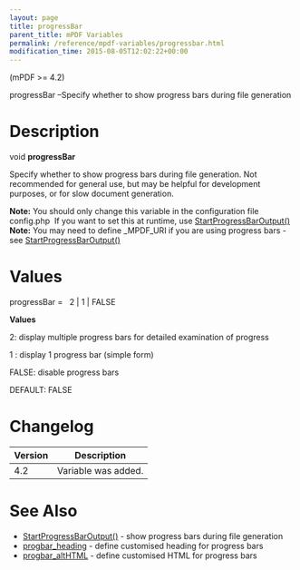 ```yaml
---
layout: page
title: progressBar
parent_title: mPDF Variables
permalink: /reference/mpdf-variables/progressbar.html
modification_time: 2015-08-05T12:02:22+00:00
---
```


<p>(mPDF &gt;= 4.2)</p>
<p>progressBar –Specify whether to show progress bars during file generation</p>

# Description

<p class="manual_block">void <b>progressBar</b></p>
<p>Specify whether to show progress bars during file generation. Not recommended for general use, but may be helpful for development purposes, or for slow document generation.</p>

<div class="alert alert-info" role="alert"><strong>Note:</strong> You should only change this variable in the configuration file <span class="filename">config.php</span>&nbsp; If you want to set this at runtime, use <a href="{{ "/reference/mpdf-functions/startprogressbaroutput.html" | prepend: site.baseurl }}">StartProgressBarOutput()</a></div>

<div class="alert alert-info" role="alert"><strong>Note:</strong> You may need to define _MPDF_URI if you are using progress bars - see <a href="{{ "/reference/mpdf-functions/startprogressbaroutput.html" | prepend: site.baseurl }}">StartProgressBarOutput()</a></div>

# Values

<p class="manual_param_dt"><span class="parameter">progressBar</span> =&nbsp;&nbsp;<span class="smallblock"> </span>2 | 1 | <span class="smallblock">FALSE</span></p>
<p class="manual_param_dd"><b>Values</b>

2: display multiple progress bars for detailed examination of progress

1 : display 1 progress bar (simple form)

<span class="smallblock">FALSE</span>: disable progress bars

<span class="smallblock">DEFAULT</span>: <span class="smallblock">FALSE</span></p>

# Changelog

<table class="table"> <thead>
<tr> <th>Version</th><th>Description</th> </tr>
</thead> <tbody>
<tr>
<td>4.2</td>
<td>Variable was added.</td>
</tr>
</tbody> </table>

# See Also

<ul>
<li class="manual_boxlist"><a href="{{ "/reference/mpdf-functions/startprogressbaroutput.html" | prepend: site.baseurl }}">StartProgressBarOutput()</a> - show progress bars during file generation</li>
<li class="manual_boxlist"><a href="{{ "/reference/mpdf-variables/progbar-heading.html" | prepend: site.baseurl }}">progbar_heading</a> - define customised heading for progress bars</li>
<li class="manual_boxlist"><a href="{{ "/reference/mpdf-variables/progbar-althtml.html" | prepend: site.baseurl }}">progbar_altHTML</a> - define customised HTML for progress bars</li>
</ul>

